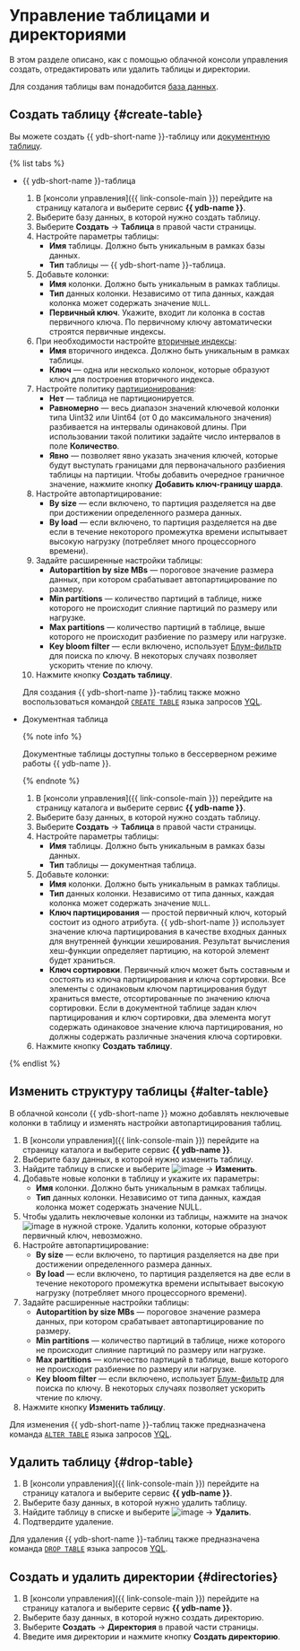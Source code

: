 # Управление таблицами и директориями

В этом разделе описано, как с помощью облачной консоли управления создать, отредактировать или удалить таблицы и директории.

Для создания таблицы вам понадобится [база данных](../operations/).

## Создать таблицу {#create-table}

Вы можете создать {{ ydb-short-name }}-таблицу или [документную таблицу](../concepts/dynamodb-tables.md).

{% list tabs %}

- {{ ydb-short-name }}-таблица

  1. В [консоли управления]({{ link-console-main }}) перейдите на страницу каталога и выберите сервис **{{ ydb-name }}**.
  1. Выберите базу данных, в которой нужно создать таблицу.
  1. Выберите **Создать** → **Таблица** в правой части страницы.
  1. Настройте параметры таблицы:
     * **Имя** таблицы. Должно быть уникальным в рамках базы данных.
     * **Тип** таблицы — {{ ydb-short-name }}-таблица.
  1. Добавьте колонки:
     * **Имя** колонки. Должно быть уникальным в рамках таблицы.
     * **Тип** данных колонки. Независимо от типа данных, каждая колонка может содержать значение `NULL`.
     * **Первичный ключ**. Укажите, входит ли колонка в состав первичного ключа. По первичному ключу автоматически строятся первичные индексы.
  1. При необходимости настройте [вторичные индексы](https://ydb.tech/ru/docs/concepts/secondary_indexes):
     * **Имя** вторичного индекса. Должно быть уникальным в рамках таблицы.
     * **Ключ** — одна или несколько колонок, которые образуют ключ для построения вторичного индекса.
  1. Настройте политику [партиционирования](https://ydb.tech/ru/docs/concepts/datamodel):
     * **Нет** — таблица не партиционируется.
     * **Равномерно** — весь диапазон значений ключевой колонки типа Uint32 или Uint64 (от 0 до максимального значения) разбивается на интервалы одинаковой длины. При использовании такой политики задайте число интервалов в поле **Количество**.
     * **Явно** — позволяет явно указать значения ключей, которые будут выступать границами для первоначального разбиения таблицы на партиции. Чтобы добавить очередное граничное значение, нажмите кнопку **Добавить ключ-границу шарда**.
  1. Настройте автопартицирование:
     * **By size** — если включено, то партиция разделяется на две при достижении определенного размера данных.
     * **By load** — если включено, то партиция разделяется на две если в течение некоторого промежутка времени испытывает высокую нагрузку (потребляет много процессорного времени).
  1. Задайте расширенные настройки таблицы:
     * **Autopartition by size MBs** — пороговое значение размера данных, при котором срабатывает автопартицирование по размеру.
     * **Min partitions** — количество партиций в таблице, ниже которого не происходит слияние партиций по размеру или нагрузке.
     * **Max partitions** — количество партиций в таблице, выше которого не происходит разбиение по размеру или нагрузке.
     * **Key bloom filter** — если включено, использует [Блум-фильтр](https://ru.wikipedia.org/wiki/Фильтр_Блума) для поиска по ключу. В некоторых случаях позволяет ускорить чтение по ключу.
  1. Нажмите кнопку **Создать таблицу**.

  Для создания {{ ydb-short-name }}-таблиц также можно воспользоваться командой [`CREATE TABLE`](https://ydb.tech/ru/docs/yql/reference/syntax/create_table) языка запросов [YQL](https://ydb.tech/ru/docs/yql/reference/).

- Документная таблица

  {% note info %}

  Документные таблицы доступны только в бессерверном режиме работы {{ ydb-name }}.

  {% endnote %}

  1. В [консоли управления]({{ link-console-main }}) перейдите на страницу каталога и выберите сервис **{{ ydb-name }}**.
  1. Выберите базу данных, в которой нужно создать таблицу.
  1. Выберите **Создать** → **Таблица** в правой части страницы.
  1. Настройте параметры таблицы:
     * **Имя** таблицы. Должно быть уникальным в рамках базы данных.
     * **Тип** таблицы — документная таблица.
  1. Добавьте колонки:
     * **Имя** колонки. Должно быть уникальным в рамках таблицы.
     * **Тип** данных колонки. Независимо от типа данных, каждая колонка может содержать значение `NULL`.
     * **Ключ партицирования** — простой первичный ключ, который состоит из одного атрибута. {{ ydb-short-name }} использует значение ключа партицирования в качестве входных данных для внутренней функции хеширования. Результат вычисления хеш-функции определяет партицию, на которой элемент будет храниться.
     * **Ключ сортировки**. Первичный ключ может быть составным и состоять из ключа партицирования и ключа сортировки. Все элементы с одинаковым ключом партицирования будут храниться вместе, отсортированные по значению ключа сортировки. Если в документной таблице задан ключ партицирования и ключ сортировки, два элемента могут содержать одинаковое значение ключа партицирования, но должны содержать различные значения ключа сортировки.
  1. Нажмите кнопку **Создать таблицу**.

{% endlist %}

## Изменить структуру таблицы {#alter-table}

В облачной консоли {{ ydb-short-name }} можно добавлять неключевые колонки в таблицу и изменять настройки автопартицирования таблиц.

1. В [консоли управления]({{ link-console-main }}) перейдите на страницу каталога и выберите сервис **{{ ydb-name }}**.
1. Выберите базу данных, в которой нужно изменить таблицу.
1. Найдите таблицу в списке и выберите ![image](../../_assets/horizontal-ellipsis.svg) → **Изменить**.
1. Добавьте новые колонки в таблицу и укажите их параметры:
   * **Имя** колонки. Должно быть уникальным в рамках таблицы.
   * **Тип** данных колонки. Независимо от типа данных, каждая колонка может содержать значение NULL.
1. Чтобы удалить неключевые колонки из таблицы, нажмите на значок ![image](../../_assets/cross.svg) в нужной строке. Удалить колонки, которые образуют первичный ключ, невозможно.
1. Настройте автопартицирование:
   * **By size** — если включено, то партиция разделяется на две при достижении определенного размера данных.
   * **By load** — если включено, то партиция разделяется на две если в течение некоторого промежутка времени испытывает высокую нагрузку (потребляет много процессорного времени).
1. Задайте расширенные настройки таблицы:
   * **Autopartition by size MBs** — пороговое значение размера данных, при котором срабатывает автопартицирование по размеру.
   * **Min partitions** — количество партиций в таблице, ниже которого не происходит слияние партиций по размеру или нагрузке.
   * **Max partitions** — количество партиций в таблице, выше которого не происходит разбиение по размеру или нагрузке.
   * **Key bloom filter** — если включено, использует [Блум-фильтр](https://ru.wikipedia.org/wiki/Фильтр_Блума) для поиска по ключу. В некоторых случаях позволяет ускорить чтение по ключу.
1. Нажмите кнопку **Изменить таблицу**.

Для изменения {{ ydb-short-name }}-таблиц также предназначена команда [`ALTER TABLE`](https://ydb.tech/ru/docs/yql/reference/syntax/alter_table) языка запросов [YQL](https://ydb.tech/ru/docs/yql/reference/).

## Удалить таблицу {#drop-table}

1. В [консоли управления]({{ link-console-main }}) перейдите на страницу каталога и выберите сервис **{{ ydb-name }}**.
1. Выберите базу данных, в которой нужно удалить таблицу.
1. Найдите таблицу в списке и выберите ![image](../../_assets/horizontal-ellipsis.svg) → **Удалить**.
1. Подтвердите удаление.

Для удаления {{ ydb-short-name }}-таблиц также предназначена команда [`DROP TABLE`](https://ydb.tech/ru/docs/yql/reference/syntax/drop_table) языка запросов [YQL](https://ydb.tech/ru/docs/yql/reference/).

## Создать и удалить директории {#directories}

1. В [консоли управления]({{ link-console-main }}) перейдите на страницу каталога и выберите сервис **{{ ydb-name }}**.
1. Выберите базу данных, в которой нужно создать директорию.
1. Выберите **Создать** → **Директория** в правой части страницы.
1. Введите имя директории и нажмите кнопку **Создать директорию**.